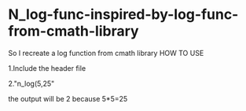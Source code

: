 # N_log-func-inspired-by-log-func-from-cmath-library
So I recreate a log function from cmath library
HOW TO USE

1.Include the header file

2."n_log(5,25"

the output will be 2 because 5*5=25
